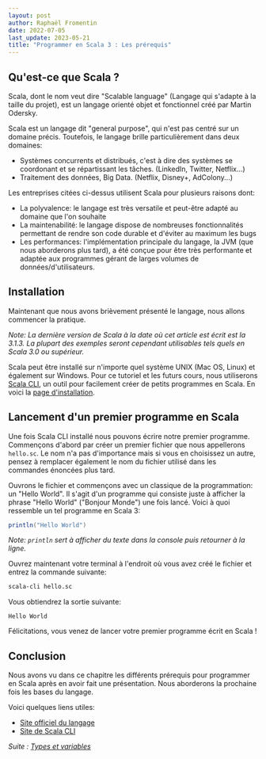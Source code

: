 ```yaml
---
layout: post
author: Raphaël Fromentin
date: 2022-07-05
last_update: 2023-05-21
title: "Programmer en Scala 3 : Les prérequis"
---
```


## Qu'est-ce que Scala ?

Scala, dont le nom veut dire "Scalable language" (Langage qui s'adapte à la taille du projet), est un langage orienté objet et fonctionnel créé par Martin Odersky.

Scala est un langage dit "general purpose", qui n'est pas centré sur un domaine précis. Toutefois, le langage brille particulièrement dans deux domaines:
- Systèmes concurrents et distribués, c'est à dire des systèmes se coordonant et se répartissant les tâches. (LinkedIn, Twitter, Netflix...)
- Traitement des données, Big Data. (Netflix, Disney+, AdColony...)

Les entreprises citées ci-dessus utilisent Scala pour plusieurs raisons dont:
- La polyvalence: le langage est très versatile et peut-être adapté au domaine que l'on souhaite
- La maintenabilité: le langage dispose de nombreuses fonctionnalités permettant de rendre son code durable et d'éviter au maximum les bugs
- Les performances: l'implémentation principale du langage, la JVM (que nous aborderons plus tard), a été conçue pour être très performante et adaptée aux programmes gérant de larges volumes de données/d'utilisateurs.

## Installation

Maintenant que nous avons brièvement présenté le langage, nous allons commencer la pratique.

*Note: La dernière version de Scala à la date où cet article est écrit est la 3.1.3. La plupart des exemples seront cependant utilisables tels quels en Scala 3.0 ou supérieur.*

Scala peut être installé sur n'importe quel système UNIX (Mac OS, Linux) et également sur Windows. Pour ce tutoriel et les futurs cours, nous utiliserons [Scala CLI](https://scala-cli.virtuslab.org), un outil pour facilement créer de petits programmes en Scala. En voici la [page d'installation](https://scala-cli.virtuslab.org/install).

## Lancement d'un premier programme en Scala

Une fois Scala CLI installé nous pouvons écrire notre premier programme. Commençons d'abord par créer un premier fichier que nous appellerons `hello.sc`. Le nom n'a pas d'importance mais si vous en choisissez un autre, pensez à remplacer également le nom du fichier utilisé dans les commandes énoncées plus tard.

Ouvrons le fichier et commençons avec un classique de la programmation: un "Hello World". Il s'agit d'un programme qui consiste juste à afficher la phrase "Hello World" ("Bonjour Monde") une fois lancé. Voici à quoi ressemble un tel programme en Scala 3:
```scala
println("Hello World")
```

*Note: `println` sert à afficher du texte dans la console puis retourner à la ligne.*

Ouvrez maintenant votre terminal à l'endroit où vous avez créé le fichier et entrez la commande suivante:

```sh
scala-cli hello.sc
```

Vous obtiendrez la sortie suivante:
```
Hello World
```

Félicitations, vous venez de lancer votre premier programme écrit en Scala !


## Conclusion

Nous avons vu dans ce chapitre les différents prérequis pour programmer en Scala après en avoir fait une présentation. Nous aborderons la prochaine fois les bases du langage.

Voici quelques liens utiles:
- [Site officiel du langage](https://scala-lang.org/)
- [Site de Scala CLI](https://scala-cli.virtuslab.org/)

*Suite : [Types et variables](./programmer-en-scala-3-types-et-variables)*
